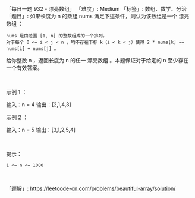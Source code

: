「每日一题 932 - 漂亮数组」
「难度」: Medium
「标签」: 数组、数学、分治
「题目」: 如果长度为 n 的数组 nums 满足下述条件，则认为该数组是一个 漂亮数组 ：


	nums 是由范围 [1, n] 的整数组成的一个排列。
	对于每个 0 <= i < j < n ，均不存在下标 k（i < k < j）使得 2 * nums[k] == nums[i] + nums[j] 。


给你整数 n ，返回长度为 n 的任一 漂亮数组 。本题保证对于给定的 n 至少存在一个有效答案。

 

示例 1 ：

输入：n = 4
输出：[2,1,4,3]


示例 2 ：

输入：n = 5
输出：[3,1,2,5,4]


 

提示：


	1 <= n <= 1000


 


「题解」: https://leetcode-cn.com/problems/beautiful-array/solution/